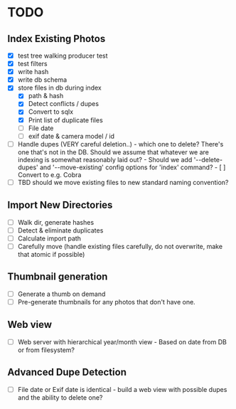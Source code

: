 TODO
====

## Index Existing Photos

- [x] test tree walking producer test
- [x] test filters
- [x] write hash
- [x] write db schema
- [x] store files in db during index
    - [x] path & hash
    - [x] Detect conflicts / dupes
    - [x] Convert to sqlx
    - [x] Print list of duplicate files
    - [ ] File date
    - [ ] exif date & camera model / id
- [ ] Handle dupes (VERY careful deletion..)
      - which one to delete? There's one that's not in the DB. Should we assume that whatever we are indexing is somewhat reasonably laid out?
      - Should we add '--delete-dupes' and '--move-existing' config options for 'index' command?
      - [ ] Convert to e.g. Cobra
- [ ] TBD should we move existing files to new standard naming convention?

## Import New Directories

- [ ] Walk dir, generate hashes
- [ ] Detect & eliminate duplicates
- [ ] Calculate import path
- [ ] Carefully move (handle existing files carefully, do not overwrite, make that atomic if
      possible)

## Thumbnail generation
- [ ] Generate a thumb on demand
- [ ] Pre-generate thumbnails for any photos that don't have one.

## Web view
- [ ] Web server with hierarchical year/month view
      - Based on date from DB or from filesystem?

## Advanced Dupe Detection

- [ ] File date or Exif date is identical - build a web view with possible dupes and the ability to delete one?
